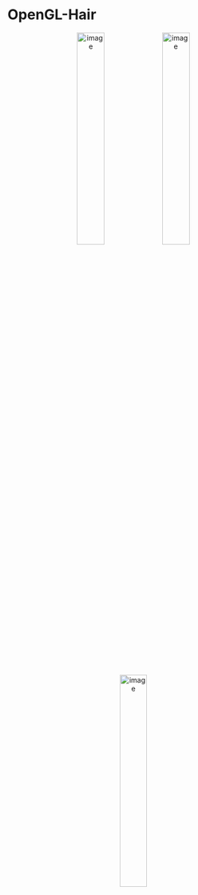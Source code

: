 # OpenGL-Hair


<p align="center">
  <img src="https://github.com/AEspinosaDev/Hair-Renderer/assets/79087129/b8f44d8a-cf6f-4426-b8b6-9e4a65d983b5" alt="image" width="33%"/>
  <img src="https://github.com/AEspinosaDev/Hair-Renderer/assets/79087129/96100dbb-3559-4087-8421-d34319a61143" alt="image" width="33%"/>
   <img src="https://github.com/AEspinosaDev/Hair-Renderer/assets/79087129/63ab0e26-308a-411a-aa70-879d6dd7cf4a" alt="image" width="33%"/>

</p>
